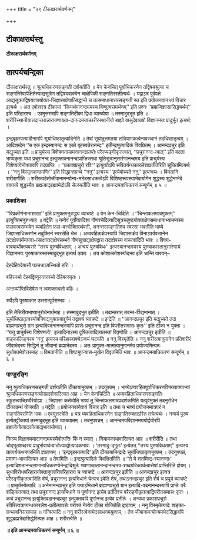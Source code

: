 +++
title = "२९ टीकाक्षरार्थवर्णनम्"

+++


## टीकाक्षरार्थस्तु

**टीकाक्षरार्थवर्णनम्**

## **तात्पर्यचन्द्रिका**

टीकाक्षरार्थस्तु ॥ श्रुत्यधिकरणसङ्गती दर्शयतीति ॥ येन केनचित् पूर्वाधिकरणेन तद्विषयश्रुत्या च सङ्गतिरेवापेक्षितेत्याद्यसूत्रेण तद्विषयवाक्येन चाक्षेपिकी सङ्गतिरस्तीत्यर्थः । यद्वाऽत्र पूर्वपक्षे आद्यसूत्रतद्विषयवाक्योक्त-जिज्ञासाक्षेपात्सिद्धान्ते च तत्समाधानात्तत्सङ्गती स्त इति प्रयोजनवान१यं विचार इत्यर्थः । अत एवोत्तरत्र टीकायां ‘‘किमर्थमानन्दमयस्य विष्णुत्वसमर्थनम्’’ इति प्रश्नः ‘‘ब्रह्मजिज्ञासासिद्ध्यर्थम्’’ इति परिहारश्च । एवमुत्तरत्रापि सङ्गतिटीका द्विधा व्याख्येया ॥ तस्मादुद्भूत इति ॥ शरीरिस्थानीयात्तदान्तरान्नारायणाख्या-दानन्दमयाच्छरीरस्थानीयो बाह्यो वासुदेवाख्यो विज्ञानमयः प्रादुर्भूत इत्यर्थः ।

इन्द्रबृहस्पत्यादीनामपि सूर्याधिष्ठातृत्वादिनेति ॥ तेषां सूर्यादुत्तमतया तन्नियामकत्वेनावस्थानं तदधिष्ठातृत्वम् । आदिशब्देन ‘‘स एक इन्द्रस्यानन्दः स एको बृहस्पतेरानन्दः’’ इतीन्द्रश्रुत्यादिकं विवक्षितम् । आनन्दप्रचुर इति यद्युच्यत इति ॥ प्राचुर्यस्य विशेषणतायामनानन्दाप्राप्तेः परैरप्यङ्गीकृतत्वात्, ‘‘प्रचुरानन्द-त्वात्’’ इति वदता भाष्यकृता यथा प्रचुरानन्द इत्युक्तावनानन्दाप्राप्तिस्तथा श्रुतिसूत्रानुसारेणानन्दमय इति प्राचुर्यस्य विशेष्यत्वेनोक्तावपि तदप्राप्तिः । ‘‘प्रकाशप्रचुरो रविः’’ इत्युक्तेऽपि सवितर्यन्धकारलेशाप्रतीतेरिति सूचितमित्यर्थः । ‘‘ननु विस्मृतकण्ठमणिः’’ इति सिद्धान्तग्रन्थे ‘‘ननु’’ इत्यस्य ‘‘इत्येवोच्यते ननु’’ इत्यन्वयः । विमतानि शरीराणीति ॥ शरीरत्वहेतोर्जीवानामन्योन्य-मभेदसाधकत्वेऽपि विशिष्टरूपस्याभेदायोगेन शुद्धस्य शुद्धेनाभेदे वक्तव्ये शुद्धस्यैव ब्रह्मत्वाद्ब्रह्माभेदोऽपि सेत्स्यतीति भावः ॥ आनन्दमयाधिकरणं सम्पूर्णम् ॥ ५ ॥

### **प्रकाशिका**

‘‘विप्रकीर्णनानाशाखा’’ इति प्रागुक्तमनुरुद्ध्य व्याचष्टे ॥ येन केन-चिदिति ॥ ‘‘चिन्ताफलमात्रमुक्तम्’’ इत्युक्तिमनुरुध्याह ॥ यद्वेति ॥ नन्वेवं पूर्वोक्तदिशा गौणश्चेदित्यादिसूत्रचतुष्टयोक्ताक्षेपसमाधानाभ्यामप्यस्य फलवत्त्वसम्भवेन व्यवहितेन फल-वत्त्वोक्तिरर्थवती, अनन्तरसङ्गतिश्च स्वरसा भवतीति भाष्ये जिज्ञासाधिकरणेन तदुक्तिर्न स्वरसेति चेन्न । अव्यवहिताक्षेपस्यापि जिज्ञासाक्षेपं विनाऽपर्यवसानेन तदाक्षेपपर्यन्तत्वा-त्साक्षात्तदाक्षेपसम्भवे गौणसूत्राद्याक्षेपद्वारा तदाक्षेपस्य वक्रत्वादिति भावः । विषय-वाक्यार्थोक्त्यवसरे ‘‘तस्य पुरुषविधताम् । अन्वयं पुरुषविधः’’ इत्यस्यानन्दमयस्य पुरुषाकारतानुसारेणायं विज्ञानमयः पुरुषाकारस्तस्मादुद्भूत इत्यर्थ उक्तः । तत्र कोशात्कोशस्योद्भव इति भ्रान्तिं वारयन्–

देहदेहिवदेवासौ पञ्चधाऽवस्थितो हरिः ।

बहिस्स्थो देहवद्विष्णुरन्तस्स्थो देहिवत्स्मृतः ।

अन्तर्व्याप्तिविशेषेण न त्वशक्तत्वतो बहिः ।

सर्वेऽपि पुरुषाकार उत्तरात्पूर्वसम्भवः ।

इति तैत्तिरीयभाष्यानुरोधेनार्थमाह ॥ तस्मादुद्भूत इतीति ॥ तदान्तरात् तदन्त-र्विद्यमानात् । सूर्याधिष्ठातृत्वस्योपनिषद्यनुक्तत्वाद्दुर्गमं तद्वाक्यं व्याचष्टे ॥ इन्द्रेति ॥ ‘‘आनन्दप्रचुर इति यद्युच्यते तदा ब्राह्मणप्रचुरो ग्राम इत्यादिवदनानन्दस्यापि प्राप्तेः प्रचुरानन्द इति विपरीतसमासः कृतः’’ इति टीका न युक्ता । ‘‘यत्तु प्राचुर्यस्य विशेषणत्वे’’ इत्यादिनाऽस्य दूषितत्वादित्यतस्तां विवृणोति ॥ आनन्दप्रचुर इतीति ॥ शङ्कालिङ्गस्य ‘ननु’ इत्यस्य परिहारवाक्येऽन्वयं घटयति ॥ ननु विस्मृतेति ॥ ननु शरीरत्वानुमानेन प्रतिशरीरं जीवाभेदस्य सिद्धिर्न तु जीवानां ब्रह्माभेदस्य । अतः प्रागुक्त-मात्मत्वानुमानमेव प्रयोज्यमित्यतः सुधोक्तमेवोत्तरमाह ॥ विमतानीति ॥ शिष्टमुपन्यास-मुखेन विवृतमिति भावः ॥ आनन्दमयाधिकरणं सम्पूर्णम् ॥ ६ ॥

### **पाण्डुरङ्गि**

ननु श्रुत्यधिकरणसङ्गती दर्शयतीति टीकायामुक्तम् । तदयुक्तम् । भाष्येऽव्यवहितपूर्वाधिकरणविषयवाक्याभ्यां श्रुत्यधिकरणसङ्गत्योरप्रदर्शनादित्यत आह ॥ येन केनचिदिति ॥ अव्यवहिताधिकरणसङ्गतिः स्फुटत्वाच्छिष्यैरेवोह्या । जिज्ञासा कर्तव्येति भाष्यं तु चिन्ताफलमात्रप्रदर्शकमिति यत्पूर्वमुक्तं तदनुरोधेन टीकाग्रन्थं योजयति ॥ यद्वेति ॥ प्रयोजनवानेवायं विचार इति ॥ तथा च भाष्यं प्रयोजनमात्रपरं न सङ्गतिपरमिति भावः ॥ एवमुत्तरत्रेति ॥ यत्र व्यवहिताधिकरणेन सङ्गतिरुक्ताऽस्ति तत्रेत्यर्थः । नन्वयं पुरुष इत्येतट्टीकायां तस्मादुद्भूत इति व्याख्यातम् । तदनुपपन्नम् । आनन्दमयविज्ञानमययोर्द्वयोरपि ब्रह्मत्वेनोत्पादकोत्पाद्यभावायोगात् ।

किञ्च विज्ञानमयादानन्दमयस्यैवोत्पत्तिः किं न स्यात् । नियामकाभावादित्यत आह ॥ शरीरीति ॥ तथा चोद्भूतशब्दस्य प्रादुर्भावार्थत्वान्नोत्पाद्योत्पादकभावः । ‘तस्मादु-द्भूतः’ इत्येतत् ‘‘तस्य पुरुषविधताम्’’ इत्यस्य तात्पर्यकथनपरमिति ज्ञातव्यम् । ‘इन्द्रबृहस्पत्यादि’ इति टीकायामिन्द्रादेः सूर्याधिष्ठातृत्वमुक्तम् । तदनुपपन्नं, प्रमाणा-भावादित्यत आह ॥ तेषामिति ॥ इन्द्रश्रुत्यादिकं विवक्षितमिति ॥ ‘‘ते ये शतमिन्द्र-स्यानन्दाः’’ इत्यादिशतानन्दसामानाधिकरण्येनेन्द्रादिश्रुतेः श्रवणाच्छतानन्दानन्दमय-शब्दयोरेकार्थत्वात्तेषां प्राप्तिरिति ज्ञेयम् । सुधाविरोधपरिहारायोक्तानुपपत्तिपरिहाराय च व्याचष्टे ॥ आनन्दप्रचुर इतीति ॥ आनन्दप्रचुर इत्यत्र परैरङ्गीकृतत्वादिति शेषं, प्रचुरानन्द इत्यभिधाने चेत्यत्र इवेति शेषं, तथाऽनन्दप्रचुर इति शेषं च प्रपूर्य व्याचष्टे ॥ प्राचुर्यस्येत्यादि ॥ अनेनानन्दप्रचुर इति यथाऽभिधाने ब्राह्मणप्रचुरो ग्राम इत्यादि-वदनानन्दस्यापि प्राप्तेः परैः शङ्कितत्वात् तथा प्रचुरानन्द इत्यभिधाने च पूर्णानन्द इत्येव प्रतीतेश्च परैरङ्गीकृतत्वाद्विपरीतसमासः कृतः । कथं प्रचुरानन्द इत्युक्तिवदानन्दप्रचुर इत्युक्तावपि पूर्णानन्द इत्येव प्रतीतेः । अन्यथा प्रकाशप्रचुरो रविरित्यत्राप्यन्धकारलेश-प्रतीत्यापत्तेः परोक्तं नेत्येवं टीका योजितेति द्रष्टव्यम् । ननु विस्मृतेत्यादेः शङ्का-ग्रन्थत्वनिरासायाह ॥ नन्वित्यादि ॥ ननु शरीरत्वेनाभेदसाधनमयुक्तम् । तेन जीवानामन्योन्यमभेदसिद्धावपि शुद्धब्रह्मभेदासिद्धेरित्यत आह ॥ शरीरत्वेति ॥

**॥ इति आनन्दमयाधिकरणं सम्पूर्णम् ॥ ६ ॥**

